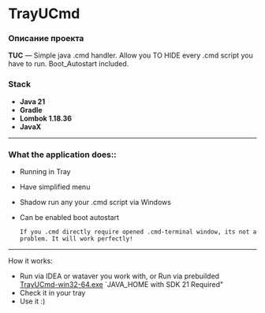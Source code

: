 # TrayUCmd

### Описание проекта
**TUC** — Simple java .cmd handler. Allow you TO HIDE every .cmd script you have to run. Boot_Autostart included.

### Stack
- **Java 21**
- **Gradle** 
- **Lombok 1.18.36** 
- **JavaX**

---

### What the application does::
- Running in Tray
- Have simplified menu
- Shadow run any your .cmd script via Windows
- Can be enabled boot autostart

  `If you .cmd directly require opened .cmd-terminal window, its not a problem. It will work perfectly!`
---

How it works:
- Run via IDEA or wataver you work with, or Run via prebuilded [TrayUCmd-win32-64.exe](https://github.com/Strongcomic/tray-u-cmd/blob/main/src/main/java/bin/TrayUCmd-win32-64.exe)
  `JAVA_HOME with SDK 21 Required"
- Check it in your tray
- Use it :)
